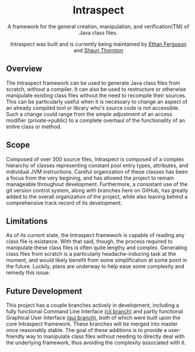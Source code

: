 <div align="center">

Intraspect
=====================

A framework for the general creation, manipulation, and verification(TM) of Java class files.

Intraspect was built and is currently being maintained by [Ethan Ferguson](https://github.com/ethanf108/) and [Shaun Thornton](https://github.com/homeworkhopper/)

</div>

## Overview

The Intraspect framework can be used to generate Java class files from scratch, without a compiler. It can also be used to restructure or otherwise manipulate existing class files without the need to recompile their sources. This can be particularly useful when it is necessary to change an aspect of an already compiled tool or library who's source code is not accessible. Such a change could range from the simple adjustment of an access modifier (private->public) to a complete overhaul of the functionality of an entire class or method.

## Scope

Composed of over 300 source files, Intraspect is composed of a complex hierarchy of classes representing constant pool entry types, attributes, and individual JVM instructions. Careful organization of these classes has been a focus from the very begining, and has allowed the project to remain manageable throughout development. Furthermore, a consistant use of the git version control system, along with branches here on GitHub, has greatly added to the overall organization of the project, while also leaving behind a comprehensive track record of its development.

## Limitations

As of its current state, the Intraspect framework is capable of reading any class file is existance. With that said, though, the process required to manipulate these class files is often quite lengthy and complex. Generating class files from scratch is a particularly headache-inducing task at the moment, and would likely benefit from some simplification at some point in the future. Luckily, plans are underway to help ease some complexity and remedy this issue.

## Future Development

This project has a couple branches actively in development, including a fully functional Command Line Interface [(cli branch)](https://github.com/ethanf108/Intraspect/tree/cli) and partly functional Graphical User Interface [(gui branch)](https://github.com/ethanf108/Intraspect/tree/gui), both of which were built upon the core Intraspect framework. These branches will be merged into master once reasonably stable. The goal of these additions is to provide a user-friendly way to manipulate class files without needing to directly deal with the underlying framework, thus avoiding the complexity associated with it.
